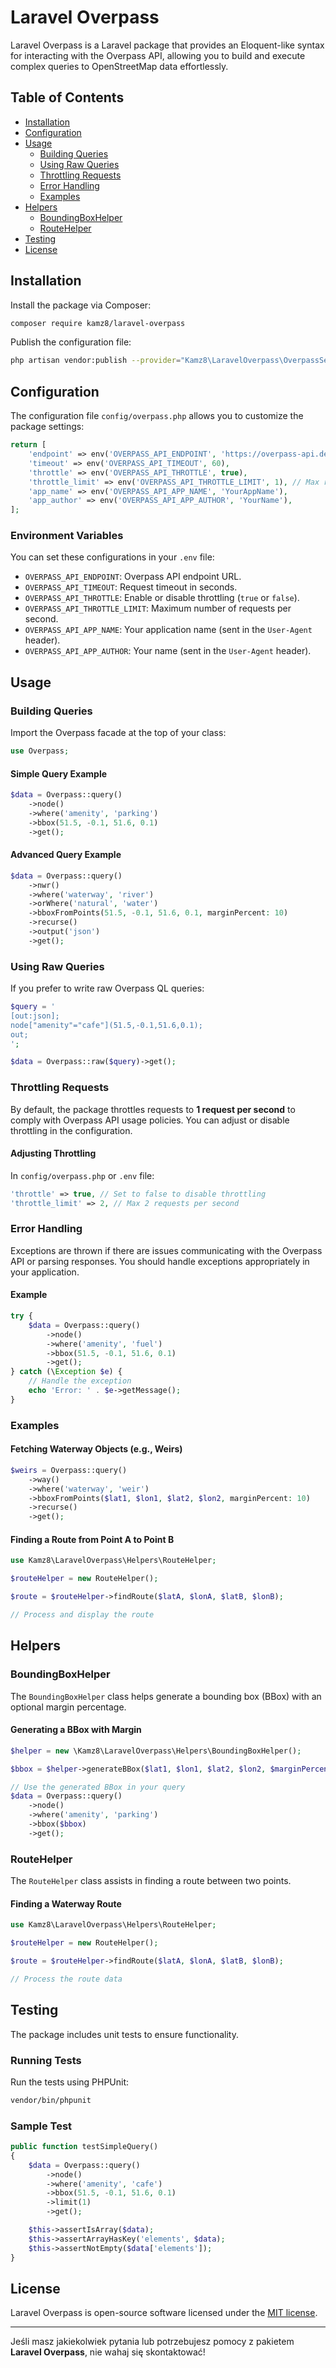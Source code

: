 # Laravel Overpass

Laravel Overpass is a Laravel package that provides an Eloquent-like syntax for interacting with the Overpass API, allowing you to build and execute complex queries to OpenStreetMap data effortlessly.

## Table of Contents

- [Installation](#installation)
- [Configuration](#configuration)
- [Usage](#usage)
    - [Building Queries](#building-queries)
    - [Using Raw Queries](#using-raw-queries)
    - [Throttling Requests](#throttling-requests)
    - [Error Handling](#error-handling)
    - [Examples](#examples)
- [Helpers](#helpers)
    - [BoundingBoxHelper](#boundingboxhelper)
    - [RouteHelper](#routehelper)
- [Testing](#testing)
- [License](#license)

## Installation

Install the package via Composer:

```bash
composer require kamz8/laravel-overpass
```

Publish the configuration file:

```bash
php artisan vendor:publish --provider="Kamz8\LaravelOverpass\OverpassServiceProvider" --tag="overpass-config"
```

## Configuration

The configuration file `config/overpass.php` allows you to customize the package settings:

```php
return [
    'endpoint' => env('OVERPASS_API_ENDPOINT', 'https://overpass-api.de/api/interpreter'),
    'timeout' => env('OVERPASS_API_TIMEOUT', 60),
    'throttle' => env('OVERPASS_API_THROTTLE', true),
    'throttle_limit' => env('OVERPASS_API_THROTTLE_LIMIT', 1), // Max requests per second
    'app_name' => env('OVERPASS_API_APP_NAME', 'YourAppName'),
    'app_author' => env('OVERPASS_API_APP_AUTHOR', 'YourName'),
];
```

### Environment Variables

You can set these configurations in your `.env` file:

- `OVERPASS_API_ENDPOINT`: Overpass API endpoint URL.
- `OVERPASS_API_TIMEOUT`: Request timeout in seconds.
- `OVERPASS_API_THROTTLE`: Enable or disable throttling (`true` or `false`).
- `OVERPASS_API_THROTTLE_LIMIT`: Maximum number of requests per second.
- `OVERPASS_API_APP_NAME`: Your application name (sent in the `User-Agent` header).
- `OVERPASS_API_APP_AUTHOR`: Your name (sent in the `User-Agent` header).

## Usage

### Building Queries

Import the Overpass facade at the top of your class:

```php
use Overpass;
```

#### Simple Query Example

```php
$data = Overpass::query()
    ->node()
    ->where('amenity', 'parking')
    ->bbox(51.5, -0.1, 51.6, 0.1)
    ->get();
```

#### Advanced Query Example

```php
$data = Overpass::query()
    ->nwr()
    ->where('waterway', 'river')
    ->orWhere('natural', 'water')
    ->bboxFromPoints(51.5, -0.1, 51.6, 0.1, marginPercent: 10)
    ->recurse()
    ->output('json')
    ->get();
```

### Using Raw Queries

If you prefer to write raw Overpass QL queries:

```php
$query = '
[out:json];
node["amenity"="cafe"](51.5,-0.1,51.6,0.1);
out;
';

$data = Overpass::raw($query)->get();
```

### Throttling Requests

By default, the package throttles requests to **1 request per second** to comply with Overpass API usage policies. You can adjust or disable throttling in the configuration.

#### Adjusting Throttling

In `config/overpass.php` or `.env` file:

```php
'throttle' => true, // Set to false to disable throttling
'throttle_limit' => 2, // Max 2 requests per second
```

### Error Handling

Exceptions are thrown if there are issues communicating with the Overpass API or parsing responses. You should handle exceptions appropriately in your application.

#### Example

```php
try {
    $data = Overpass::query()
        ->node()
        ->where('amenity', 'fuel')
        ->bbox(51.5, -0.1, 51.6, 0.1)
        ->get();
} catch (\Exception $e) {
    // Handle the exception
    echo 'Error: ' . $e->getMessage();
}
```

### Examples

#### Fetching Waterway Objects (e.g., Weirs)

```php
$weirs = Overpass::query()
    ->way()
    ->where('waterway', 'weir')
    ->bboxFromPoints($lat1, $lon1, $lat2, $lon2, marginPercent: 10)
    ->recurse()
    ->get();
```

#### Finding a Route from Point A to Point B

```php
use Kamz8\LaravelOverpass\Helpers\RouteHelper;

$routeHelper = new RouteHelper();

$route = $routeHelper->findRoute($latA, $lonA, $latB, $lonB);

// Process and display the route
```

## Helpers

### BoundingBoxHelper

The `BoundingBoxHelper` class helps generate a bounding box (BBox) with an optional margin percentage.

#### Generating a BBox with Margin

```php
$helper = new \Kamz8\LaravelOverpass\Helpers\BoundingBoxHelper();

$bbox = $helper->generateBBox($lat1, $lon1, $lat2, $lon2, $marginPercent = 10);

// Use the generated BBox in your query
$data = Overpass::query()
    ->node()
    ->where('amenity', 'parking')
    ->bbox($bbox)
    ->get();
```

### RouteHelper

The `RouteHelper` class assists in finding a route between two points.

#### Finding a Waterway Route

```php
use Kamz8\LaravelOverpass\Helpers\RouteHelper;

$routeHelper = new RouteHelper();

$route = $routeHelper->findRoute($latA, $lonA, $latB, $lonB);

// Process the route data
```

## Testing

The package includes unit tests to ensure functionality.

### Running Tests

Run the tests using PHPUnit:

```bash
vendor/bin/phpunit
```

### Sample Test

```php
public function testSimpleQuery()
{
    $data = Overpass::query()
        ->node()
        ->where('amenity', 'cafe')
        ->bbox(51.5, -0.1, 51.6, 0.1)
        ->limit(1)
        ->get();

    $this->assertIsArray($data);
    $this->assertArrayHasKey('elements', $data);
    $this->assertNotEmpty($data['elements']);
}
```

## License

Laravel Overpass is open-source software licensed under the [MIT license](LICENSE).

---

Jeśli masz jakiekolwiek pytania lub potrzebujesz pomocy z pakietem **Laravel Overpass**, nie wahaj się skontaktować!
